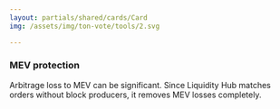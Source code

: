 ```yaml
---
layout: partials/shared/cards/Card
img: /assets/img/ton-vote/tools/2.svg

---
```



### MEV protection


Arbitrage loss to MEV can be significant. Since Liquidity Hub matches orders without block producers, it removes MEV losses completely.
